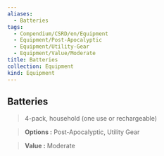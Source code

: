 ```yaml
---
aliases:
  - Batteries
tags:
  - Compendium/CSRD/en/Equipment
  - Equipment/Post-Apocalyptic
  - Equipment/Utility-Gear
  - Equipment/Value/Moderate
title: Batteries
collection: Equipment
kind: Equipment
---
```

## Batteries    
    
>4-pack, household (one use or rechargeable)    
> **Options :** Post-Apocalyptic, Utility Gear    
> **Value :** Moderate
